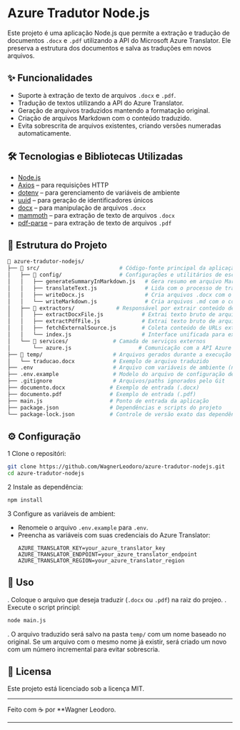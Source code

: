 # Azure Tradutor Node.js

Este projeto é uma aplicação Node.js que permite a extração e tradução de documentos `.docx` e `.pdf`
utilizando a API do Microsoft Azure Translator. Ele preserva a estrutura dos documentos e salva as traduções em novos arquivos.

## ✨ Funcionalidades

- Suporte à extração de texto de arquivos `.docx` e `.pdf`.
- Tradução de textos utilizando a API do Azure Translator.
- Geração de arquivos traduzidos mantendo a formatação original.
- Criação de arquivos Markdown com o conteúdo traduzido.
- Evita sobrescrita de arquivos existentes, criando versões numeradas automaticamente.

## 🛠️ Tecnologias e Bibliotecas Utilizadas

- [Node.js](https://nodejs.org/)
- [Axios](https://www.npmjs.com/package/axios) – para requisições HTTP
- [dotenv](https://www.npmjs.com/package/dotenv) – para gerenciamento de variáveis de ambiente
- [uuid](https://www.npmjs.com/package/uuid) – para geração de identificadores únicos
- [docx](https://www.npmjs.com/package/docx) – para manipulação de arquivos `.docx`
- [mammoth](https://www.npmjs.com/package/mammoth) – para extração de texto de arquivos `.docx`
- [pdf-parse](https://www.npmjs.com/package/pdf-parse) – para extração de texto de arquivos `.pdf`

## 📁 Estrutura do Projeto
```bash
📁 azure-tradutor-nodejs/
├── 📁 src/                         # Código-fonte principal da aplicação
│   ├── 📁 config/                  # Configurações e utilitários de escrita
│   │   ├── generateSummaryInMarkdown.js   # Gera resumo em arquivo Markdown
│   │   ├── translateText.js               # Lida com o processo de tradução
│   │   ├── writeDocx.js                   # Cria arquivos .docx com o conteúdo traduzido
│   │   └── writeMarkdown.js               # Cria arquivos .md com o conteúdo traduzido
│   ├── 📁 extractors/             # Responsável por extrair conteúdo de diversas fontes
│   │   ├── extractDocxFile.js            # Extrai texto bruto de arquivos .docx
│   │   ├── extractPdfFile.js             # Extrai texto bruto de arquivos .pdf
│   │   ├── fetchExternalSource.js        # Coleta conteúdo de URLs externas
│   │   └── index.js                      # Interface unificada para extração
│   └── 📁 services/              # Camada de serviços externos
│       └── azure.js                     # Comunicação com a API Azure Translator
├── 📁 temp/                      # Arquivos gerados durante a execução (traduções)
│   └── traducao.docx            # Exemplo de arquivo traduzido
├── .env                         # Arquivo com variáveis de ambiente (não comitado)
├── .env.example                 # Modelo do arquivo de configuração de ambiente
├── .gitignore                   # Arquivos/paths ignorados pelo Git
├── documento.docx              # Exemplo de entrada (.docx)
├── documento.pdf               # Exemplo de entrada (.pdf)
├── main.js                     # Ponto de entrada da aplicação
├── package.json                # Dependências e scripts do projeto
└── package-lock.json           # Controle de versão exato das dependências
```

## ⚙️ Configuração

1 Clone o repositóri:
   ```bash
   git clone https://github.com/WagnerLeodoro/azure-tradutor-nodejs.git
   cd azure-tradutor-nodejs
   ```

2 Instale as dependência:
   ```bash
   npm install
   ```

3 Configure as variáveis de ambient:
   - Renomeie o arquivo `.env.example` para `.env`.
   - Preencha as variáveis com suas credenciais do Azure Translator:
     ```env
     AZURE_TRANSLATOR_KEY=your_azure_translator_key
     AZURE_TRANSLATOR_ENDPOINT=your_azure_translator_endpoint
     AZURE_TRANSLATOR_REGION=your_azure_translator_region
     ```

## 🚀 Uso

. Coloque o arquivo que deseja traduzir (`.docx` ou `.pdf`) na raiz do projeo.
. Execute o script principl:

   ```bash
   node main.js
   ```

. O arquivo traduzido será salvo na pasta `temp/` com um nome baseado no original.
Se um arquivo com o mesmo nome já existir, será criado um novo com um número incremental para evitar sobrescria.

## 📄 Licensa

Este projeto está licenciado sob a licença MIT.

---

Feito com ☕ por **Wagner Leodoro.

---
